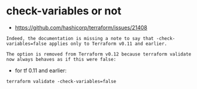 # check-variables or not
* https://github.com/hashicorp/terraform/issues/21408
```
Indeed, the documentation is missing a note to say that -check-variables=false applies only to Terraform v0.11 and earlier.

The option is removed from Terraform v0.12 because terraform validate now always behaves as if this were false:
```
* for tf 0.11 and earlier:
```
terraform validate -check-variables=false
```

